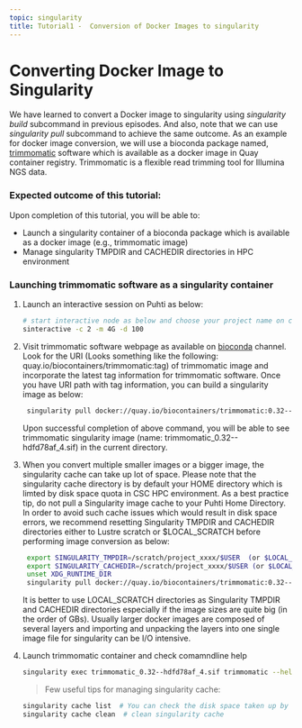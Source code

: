 ```yaml
---
topic: singularity
title: Tutorial1 -  Conversion of Docker Images to singularity
---
```


# Converting Docker Image to Singularity

We have learned to convert a Docker image to singularity using *singularity build* subcommand in previous episodes. And also, note that we can use *singularity pull* subcommand to achieve the same outcome. As an example for docker image conversion, we will use a bioconda package named, [trimmomatic](http://www.usadellab.org/cms/?page=trimmomatic) software which is available as a docker image in Quay container registry. Trimmomatic is a flexible read trimming tool for Illumina NGS data. 

###  Expected outcome of this tutorial:
Upon completion of this tutorial, you will be able to:
- Launch a singularity container of a bioconda package which is available as a docker image (e.g., trimmomatic image)
- Manage singularity TMPDIR and CACHEDIR directories in HPC environment


### Launching trimmomatic software as a singularity container

1. Launch an interactive session on Puhti as below:

   ```bash
   # start interactive node as below and choose your project name on command prompt
   sinteractive -c 2 -m 4G -d 100
   ```
2. Visit trimmomatic software webpage as available on [bioconda](https://bioconda.github.io/recipes/trimmomatic/README.html) channel. Look for the URI (Looks
   something like the following: quay.io/biocontainers/trimmomatic:tag) of trimmomatic image  and incorporate the latest tag information for 
   trimmomatic software. Once you have URI path with tag information, you can build a singularity image as below:
  
   ```bash
    singularity pull docker://quay.io/biocontainers/trimmomatic:0.32--hdfd78af_4
   ```
   Upon successful completion of above command, you will be able to see trimmomatic singularity image (name: trimmomatic_0.32--hdfd78af_4.sif) in the current
   directory.
   
3. When you convert multiple smaller images or a bigger image, the singularity cache can take up lot of space. Please note that the singularity cache directory is 
   by default your HOME directory which is limted by disk space quota in CSC HPC environment. As a best practice tip, do not pull a Singularity image cache to your 
   Puhti Home Directory. In order to avoid such cache issues which would result in disk space errors, we recommend resetting Singularity TMPDIR and CACHEDIR 
   directories either to Lustre scratch or $LOCAL_SCRATCH  before performing image conversion as below:
  
   ```bash  
    export SINGULARITY_TMPDIR=/scratch/project_xxxx/$USER  (or $LOCAL_SCRATCH)
    export SINGULARITY_CACHEDIR=/scratch/project_xxxx/$USER (or $LOCAL_SCRATCH)
    unset XDG_RUNTIME_DIR
    singularity pull docker://quay.io/biocontainers/trimmomatic:0.32--hdfd78af_4
   ```
    It is better to use LOCAL_SCRATCH directories as Singularity TMPDIR and CACHEDIR directories especially if the image sizes are quite big (in the order of 
    GBs). Usually larger docker images are composed of several layers and importing and unpacking the layers into one single image file for singularity can be I/O
    intensive.

4. Launch trimmomatic container and check comamndline help 
    ```bash
    singularity exec trimmomatic_0.32--hdfd78af_4.sif trimmomatic --help   # or simply ./trimmomatic_0.32--hdfd78af_4.sif
   ```
  
   > Few useful tips for managing singularity cache:
  
    ```bash  
    singularity cache list  # You can check the disk space taken up by the image in cache folder
    singularity cache clean  # clean singularity cache
    ```


